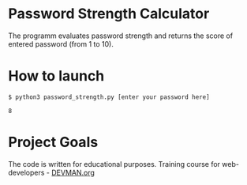 # Password Strength Calculator

The programm evaluates password strength and returns the score of entered password (from 1 to 10).

# How to launch
```
$ python3 password_strength.py [enter your password here]

8
```


# Project Goals

The code is written for educational purposes. Training course for web-developers - [DEVMAN.org](https://devman.org)
